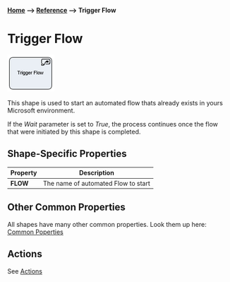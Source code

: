 __[Home](/) --> [Reference](/ref) --> Trigger Flow__

# Trigger Flow

![Trigger Flow](media/TriggerFlow.png)

This shape is used to start an automated flow thats already exists in yours Microsoft environment.

If the *Wait* parameter is set to *True*, the process continues once the flow that were initiated by this shape is completed.

## Shape-Specific Properties

| Property | Description |
| -------- | ----------- |
| **FLOW** | The name of automated Flow to start |


## Other Common Properties
All shapes have many other common properties. Look them up here: [Common Poperties](common/README.md)

## Actions
See [Actions](common/Actions.md)
